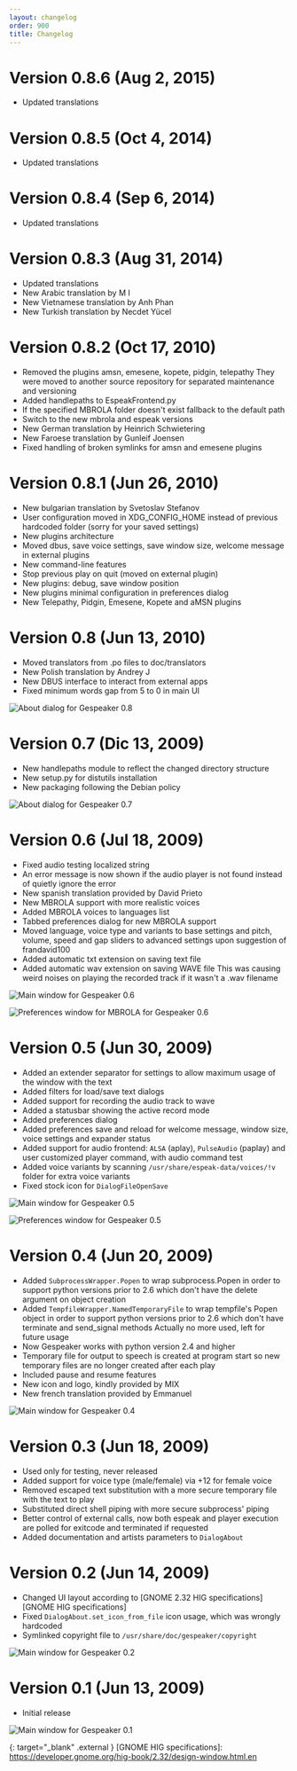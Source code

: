 ```yaml
---
layout: changelog
order: 900
title: Changelog
---
```

# Version 0.8.6 (Aug 2, 2015)

* Updated translations

# Version 0.8.5 (Oct 4, 2014)

* Updated translations

# Version 0.8.4 (Sep 6, 2014)

* Updated translations

# Version 0.8.3 (Aug 31, 2014)

* Updated translations
* New Arabic translation by M I
* New Vietnamese translation by Anh Phan
* New Turkish translation by Necdet Yücel

# Version 0.8.2 (Oct 17, 2010)

* Removed the plugins amsn, emesene, kopete, pidgin, telepathy
  They were moved to another source repository for separated maintenance and
  versioning
* Added handlepaths to EspeakFrontend.py
* If the specified MBROLA folder doesn't exist fallback to the default path
* Switch to the new mbrola and espeak versions
* New German translation by Heinrich Schwietering
* New Faroese translation by Gunleif Joensen
* Fixed handling of broken symlinks for amsn and emesene plugins

# Version 0.8.1 (Jun 26, 2010)

* New bulgarian translation by Svetoslav Stefanov
* User configuration moved in XDG_CONFIG_HOME instead of previous hardcoded
  folder (sorry for your saved settings)
* New plugins architecture
* Moved dbus, save voice settings, save window size, welcome message in external
  plugins
* New command-line features
* Stop previous play on quit (moved on external plugin)
* New plugins: debug, save window position
* New plugins minimal configuration in preferences dialog
* New Telepathy, Pidgin, Emesene, Kopete and aMSN plugins

# Version 0.8 (Jun 13, 2010)

* Moved translators from .po files to doc/translators
* New Polish translation by Andrey J
* New DBUS interface to interact from external apps
* Fixed minimum words gap from 5 to 0 in main UI

![About dialog for Gespeaker 0.8](/resources/gespeaker/archive/v0.8/english/about.png)

# Version 0.7 (Dic 13, 2009)

* New handlepaths module to reflect the changed directory structure
* New setup.py for distutils installation
* New packaging following the Debian policy

![About dialog for Gespeaker 0.7](/resources/gespeaker/archive/v0.7/english/about.png)

# Version 0.6 (Jul 18, 2009)

* Fixed audio testing localized string
* An error message is now shown if the audio player is not found instead of
  quietly ignore the error
* New spanish translation provided by David Prieto
* New MBROLA support with more realistic voices
* Added MBROLA voices to languages list
* Tabbed preferences dialog for new MBROLA support
* Moved language, voice type and variants to base settings and pitch, volume,
  speed and gap sliders to advanced settings upon suggestion of frandavid100
* Added automatic txt extension on saving text file
* Added automatic wav extension on saving WAVE file 
  This was causing weird noises on playing the recorded track if it wasn't a
  .wav filename

![Main window for Gespeaker 0.6](/resources/gespeaker/archive/v0.6/english/main.jpg)

![Preferences window for MBROLA for Gespeaker 0.6](/resources/gespeaker/archive/v0.6/english/mbrola.jpg)

# Version 0.5 (Jun 30, 2009)

* Added an extender separator for settings to allow maximum usage of the window
  with the text
* Added filters for load/save text dialogs
* Added support for recording the audio track to wave
* Added a statusbar showing the active record mode
* Added preferences dialog
* Added preferences save and reload for welcome message, window size, voice
  settings and expander status
* Added support for audio frontend: ```ALSA``` (aplay), ```PulseAudio```
  (paplay) and user customized player command, with audio command test
* Added voice variants by scanning ```/usr/share/espeak-data/voices/!v```
  folder for extra voice variants
* Fixed stock icon for ```DialogFileOpenSave```

![Main window for Gespeaker 0.5](/resources/gespeaker/archive/v0.5/english/main.png)

![Preferences window for Gespeaker 0.5](/resources/gespeaker/archive/v0.5/english/preferences.png)

# Version 0.4 (Jun 20, 2009)

* Added ```SubprocessWrapper.Popen``` to wrap subprocess.Popen in order to
  support python versions prior to 2.6 which don't have the delete argument on
  object creation
* Added ```TempfileWrapper.NamedTemporaryFile``` to wrap tempfile's Popen
  object in order to support python versions prior to 2.6 which don't have
  terminate and send_signal methods
  Actually no more used, left for future usage
* Now Gespeaker works with python version 2.4 and higher
* Temporary file for output to speech is created at program start so new
  temporary files are no longer created after each play
* Included pause and resume features
* New icon and logo, kindly provided by MIX
* New french translation provided by Emmanuel

![Main window for Gespeaker 0.4](/resources/gespeaker/archive/v0.4/english/main.png)

# Version 0.3 (Jun 18, 2009)

* Used only for testing, never released
* Added support for voice type (male/female) via +12 for female voice
* Removed escaped text substitution with a more secure temporary file with the
  text to play
* Substituted direct shell piping with more secure subprocess' piping
* Better control of external calls, now both espeak and player execution are
  polled for exitcode and terminated if requested
* Added documentation and artists parameters to ```DialogAbout```

# Version 0.2 (Jun 14, 2009)

* Changed UI layout according to
  [GNOME 2.32 HIG specifications][GNOME HIG specifications]
* Fixed ```DialogAbout.set_icon_from_file``` icon usage, which was wrongly
  hardcoded
* Symlinked copyright file to ```/usr/share/doc/gespeaker/copyright```

![Main window for Gespeaker 0.2](/resources/gespeaker/archive/v0.2/english/main.png)

# Version 0.1 (Jun 13, 2009)

* Initial release

![Main window for Gespeaker 0.1](/resources/gespeaker/archive/v0.1/english/main.jpg)

{: target="_blank" .external }
[GNOME HIG specifications]: https://developer.gnome.org/hig-book/2.32/design-window.html.en
